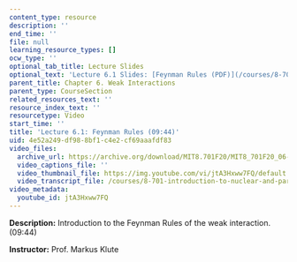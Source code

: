 ```yaml
---
content_type: resource
description: ''
end_time: ''
file: null
learning_resource_types: []
ocw_type: ''
optional_tab_title: Lecture Slides
optional_text: 'Lecture 6.1 Slides: [Feynman Rules (PDF)](/courses/8-701-introduction-to-nuclear-and-particle-physics-fall-2020/resources/mit8_701f20_lec6-1)'
parent_title: Chapter 6. Weak Interactions
parent_type: CourseSection
related_resources_text: ''
resource_index_text: ''
resourcetype: Video
start_time: ''
title: 'Lecture 6.1: Feynman Rules (09:44)'
uid: 4e52a249-df98-8bf1-c4e2-cf69aaafdf83
video_files:
  archive_url: https://archive.org/download/MIT8.701F20/MIT8_701F20_06-01_feynman_300k.mp4
  video_captions_file: ''
  video_thumbnail_file: https://img.youtube.com/vi/jtA3Hxww7FQ/default.jpg
  video_transcript_file: /courses/8-701-introduction-to-nuclear-and-particle-physics-fall-2020/abc999cd89693e4daef7e4401ff945aa_jtA3Hxww7FQ.pdf
video_metadata:
  youtube_id: jtA3Hxww7FQ
---
```


**Description:** Introduction to the Feynman Rules of the weak interaction. (09:44)

**Instructor:** Prof. Markus Klute

